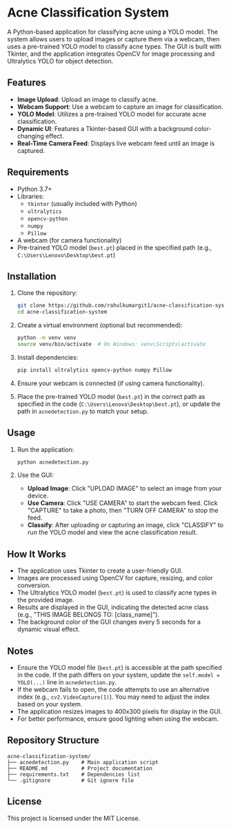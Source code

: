 # Acne Classification System

A Python-based application for classifying acne using a YOLO model. The system allows users to upload images or capture them via a webcam, then uses a pre-trained YOLO model to classify acne types. The GUI is built with Tkinter, and the application integrates OpenCV for image processing and Ultralytics YOLO for object detection.

## Features

- **Image Upload**: Upload an image to classify acne.
- **Webcam Support**: Use a webcam to capture an image for classification.
- **YOLO Model**: Utilizes a pre-trained YOLO model for accurate acne classification.
- **Dynamic UI**: Features a Tkinter-based GUI with a background color-changing effect.
- **Real-Time Camera Feed**: Displays live webcam feed until an image is captured.

## Requirements

- Python 3.7+
- Libraries:
  - `tkinter` (usually included with Python)
  - `ultralytics`
  - `opencv-python`
  - `numpy`
  - `Pillow`
- A webcam (for camera functionality)
- Pre-trained YOLO model (`best.pt`) placed in the specified path (e.g., `C:\Users\Lenovo\Desktop\best.pt`)

## Installation

1. Clone the repository:

   ```bash
   git clone https://github.com/rahulkumargit1/acne-classification-system.git
   cd acne-classification-system
   ```

2. Create a virtual environment (optional but recommended):

   ```bash
   python -m venv venv
   source venv/bin/activate  # On Windows: venv\Scripts\activate
   ```

3. Install dependencies:

   ```bash
   pip install ultralytics opencv-python numpy Pillow
   ```

4. Ensure your webcam is connected (if using camera functionality).

5. Place the pre-trained YOLO model (`best.pt`) in the correct path as specified in the code (`C:\Users\Lenovo\Desktop\best.pt`), or update the path in `acnedetection.py` to match your setup.

## Usage

1. Run the application:

   ```bash
   python acnedetection.py
   ```

2. Use the GUI:

   - **Upload Image**: Click "UPLOAD IMAGE" to select an image from your device.
   - **Use Camera**: Click "USE CAMERA" to start the webcam feed. Click "CAPTURE" to take a photo, then "TURN OFF CAMERA" to stop the feed.
   - **Classify**: After uploading or capturing an image, click "CLASSIFY" to run the YOLO model and view the acne classification result.

## How It Works

- The application uses Tkinter to create a user-friendly GUI.
- Images are processed using OpenCV for capture, resizing, and color conversion.
- The Ultralytics YOLO model (`best.pt`) is used to classify acne types in the provided image.
- Results are displayed in the GUI, indicating the detected acne class (e.g., "THIS IMAGE BELONGS TO: [class_name]").
- The background color of the GUI changes every 5 seconds for a dynamic visual effect.

## Notes

- Ensure the YOLO model file (`best.pt`) is accessible at the path specified in the code. If the path differs on your system, update the `self.model = YOLO(...)` line in `acnedetection.py`.
- If the webcam fails to open, the code attempts to use an alternative index (e.g., `cv2.VideoCapture(1)`). You may need to adjust the index based on your system.
- The application resizes images to 400x300 pixels for display in the GUI.
- For better performance, ensure good lighting when using the webcam.

## Repository Structure

```
acne-classification-system/
├── acnedetection.py    # Main application script
├── README.md           # Project documentation
├── requirements.txt    # Dependencies list
└── .gitignore          # Git ignore file
```

## License

This project is licensed under the MIT License.